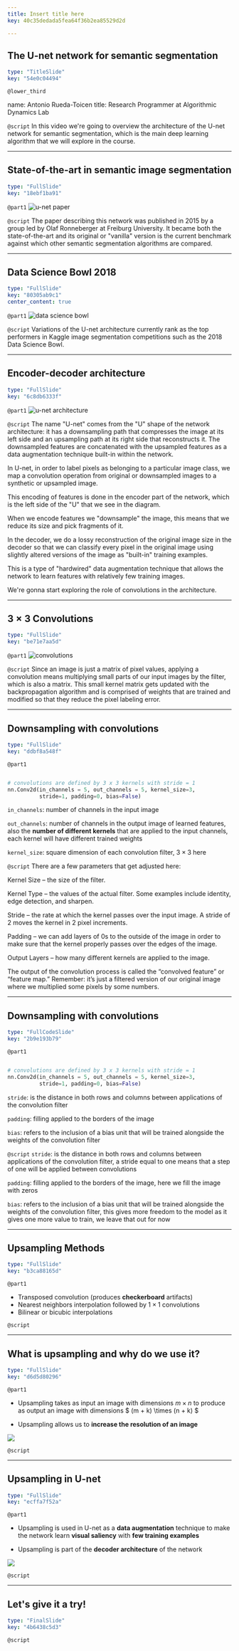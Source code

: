 ```yaml
---
title: Insert title here
key: 40c35dedada5fea64f36b2ea85529d2d

---
```

## The U-net network for semantic segmentation

```yaml
type: "TitleSlide"
key: "54e0c04494"
```

`@lower_third`

name: Antonio Rueda-Toicen
title: Research Programmer at Algorithmic Dynamics Lab


`@script`
In this video we're going to overview the architecture of the U-net network for semantic segmentation, which is the main deep learning algorithm that we will explore in the course.


---
## State-of-the-art in semantic image segmentation

```yaml
type: "FullSlide"
key: "18ebf1ba91"
```

`@part1`
![u-net paper](https://raw.githubusercontent.com/andandandand/images-for-colab-notebooks/master/u-net-paper.png)


`@script`
The paper describing this network was published in 2015 by a group led by Olaf Ronneberger at Freiburg University. It became both the state-of-the-art and its original or "vanilla" version is the current benchmark against which other semantic segmentation algorithms are compared.


---
## Data Science Bowl 2018

```yaml
type: "FullSlide"
key: "80305ab9c1"
center_content: true
```

`@part1`
![data science bowl](https://raw.githubusercontent.com/andandandand/images-for-colab-notebooks/master/data-science-bowl.png)


`@script`
Variations of the U-net architecture currently rank as the top performers in Kaggle image segmentation competitions such as the 2018 Data Science Bowl.


---
## Encoder-decoder architecture

```yaml
type: "FullSlide"
key: "6c8db6333f"
```

`@part1`
![u-net architecture](https://cdn-images-1.medium.com/max/800/1*dKPBgCdJx6zj3MpED3lcNA.png)


`@script`
The name "U-net" comes from the "U" shape of the network architecture: it has a downsampling path that compresses the image at its left side and an upsampling path at its right side that reconstructs it. The downsampled features are concatenated with the upsampled features as a data augmentation technique built-in within the network.  

In U-net, in order to label pixels as belonging to a particular image class, we map a convolution operation from original or downsampled images to a synthetic or upsampled image. 

This encoding of features is done in the encoder part of the network, which is the left side of the "U" that we see in the diagram. 

When we encode features we "downsample" the image, this means that we reduce its size and pick fragments of it.  

In the decoder, we do a lossy reconstruction of the original image size in the decoder so that we can classify every pixel in the original image using slightly altered versions of the image as "built-in" training examples.

This is a type of "hardwired" data augmentation technique that allows the network to learn features with relatively few training images. 

We're gonna start exploring the role of convolutions in the architecture.


---
## $3 \times 3$ Convolutions

```yaml
type: "FullSlide"
key: "be71e7aa5d"
```

`@part1`
![convolutions](http://deeplearning.stanford.edu/wiki/images/6/6c/Convolution_schematic.gif)


`@script`
Since an image is just a matrix of pixel values, applying a convolution means multiplying small parts of our input images by the filter, which is also a matrix. This small kernel matrix gets updated with the backpropagation algorithm and is comprised of weights that are trained and modified so that they reduce the pixel labeling error.


---
## Downsampling with convolutions

```yaml
type: "FullSlide"
key: "ddbf8a548f"
```

`@part1`
```python

# convolutions are defined by 3 x 3 kernels with stride = 1
nn.Conv2d(in_channels = 5, out_channels = 5, kernel_size=3, 
          stride=1, padding=0, bias=False)

```

`in_channels`: number of channels in the input image

`out_channels`: number of channels in the output image of learned features, also the **number of different kernels** that are applied to the input channels, each kernel will have different trained weights

`kernel_size`: square dimension of each convolution filter, $3 \times 3$ here


`@script`
There are a few parameters that get adjusted here:

Kernel Size – the size of the filter.

Kernel Type – the values of the actual filter. Some examples include identity, edge detection, and sharpen.

Stride – the rate at which the kernel passes over the input image. A stride of 2 moves the kernel in 2 pixel increments.

Padding – we can add layers of 0s to the outside of the image in order to make sure that the kernel properly passes over the edges of the image.

Output Layers – how many different kernels are applied to the image.

The output of the convolution process is called the “convolved feature” or “feature map.” Remember: it’s just a filtered version of our original image where we multiplied some pixels by some numbers.


---
## Downsampling with convolutions

```yaml
type: "FullCodeSlide"
key: "2b9e193b79"
```

`@part1`
```python

# convolutions are defined by 3 x 3 kernels with stride = 1
nn.Conv2d(in_channels = 5, out_channels = 5, kernel_size=3, 
          stride=1, padding=0, bias=False)

```

`stride`: is the distance in both rows and columns between applications of the convolution filter

`padding`: filling applied to the borders of the image

`bias`: refers to the inclusion of a bias unit that will be trained alongside the weights of the convolution filter


`@script`
`stride`: is the distance in both rows and columns between applications of the convolution filter, a stride equal to one means that a step of one will be applied between convolutions

`padding`: filling applied to the borders of the image, here we fill the image with zeros

`bias`: refers to the inclusion of a bias unit that will be trained alongside the weights of the convolution filter, this gives more freedom to the model as it gives one more value to train, we leave that out for now


---
## Upsampling Methods

```yaml
type: "FullSlide"
key: "b3ca88165d"
```

`@part1`
+ Transposed convolution (produces **checkerboard** artifacts) 
+ Nearest neighbors interpolation followed by $1 \times 1$ convolutions
+ Bilinear or bicubic interpolations


`@script`



---
## What is upsampling and why do we use it?

```yaml
type: "FullSlide"
key: "d6d5d80296"
```

`@part1`
+ Upsampling takes as input an image with dimensions $m \times n$ to produce as output an image with dimensions $ (m + k) \times (n + k) $ 

+ Upsampling allows us to **increase the resolution of an image**

![](https://cdn-images-1.medium.com/max/800/1*vPyOJ9-D-s2gzRhraY21YA.png)


`@script`



---
## Upsampling in U-net

```yaml
type: "FullSlide"
key: "ecffa7f52a"
```

`@part1`
+ Upsampling is used in U-net as a **data augmentation** technique to make the network learn **visual saliency** with **few training examples** 

+ Upsampling is part of the **decoder architecture** of the network

![](https://cdn-images-1.medium.com/max/800/1*vPyOJ9-D-s2gzRhraY21YA.png)


`@script`



---
## Let's give it a try!

```yaml
type: "FinalSlide"
key: "4b6438c5d3"
```

`@script`


